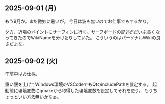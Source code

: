 ## 2025-09-01 (月)

もう9月か。まだ微妙に暑いが。
今日は波も無いのでお仕事でもするかな。

夕方、近場のポイントにサーフィンに行く。[サーフボード](%E3%82%B5%E3%83%BC%E3%83%95%E3%83%9C%E3%83%BC%E3%83%89)の記述がだいぶ長くなってきたのでWikiNameを分けたりしていた。
こういうのはパーソナルWikiの良さだよな。

## 2025-09-02 (火)

午前中はお仕事。

重い腰を上げてWindows環境のVSCodeでもQtのincludePathを設定する。
起動前に環境変数にqmakeから取得した環境変数を設定してそれを使う。
もうちょっといい方法無いかなぁ。